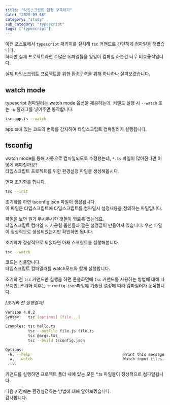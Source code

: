 ```yaml
---
title: "타입스크립트 환경 구축하기"
date: "2020-09-08"
category: "study"
sub_category: "typescript"
tags: ["typescript"]
---
```


이전 포스트에서 `typescript` 패키지를 설치해 `tsc` 커맨드로 간단하게 컴파일을 해봤습니다.  
하지만 실제 프로젝트라면 수많은 ts파일들을 일일이 컴파일 하는건 너무 비효율적입니다.

실제 타입스크립트 프로젝트를 위한 환경구축을 위해 하나하나 살펴보겠습니다.

## watch mode
typescript 컴파일러는 watch mode 옵션을 제공하는데, 커맨드 실행 시 `--watch` 또는 `-w` 플래그를 넣어주면 동작합니다.

```bash
tsc app.ts --watch
```

app.ts에 있는 코드의 변화를 감지하여 타입스크립트 컴파일러가 실행됩니다.

## tsconfig

watch mode를 통해 자동으로 컴파일되도록 수정했는데, `*.ts` 파일이 많아진다면 어떻게 해야할까요?  
타입스크립트 프로젝트를 위한 환경설정 파일을 생성해봅시다.

먼저 초기화를 합니다.
```bash
tsc --init
```

초기화를 하면 tsconfig.json 파일이 생성됩니다.  
이 파일은 타입스크립트에 타입스크립트를 컴파일시 설정내용을 정의하는 파일입니다.

파일을 보면 뭔가 무시무시한 것들이 쫘르륵 있는데요.  
타입스크립트 컴파일 시 사용될 옵션들과 짧은 설명글이 만들어져 있습니다. 우선 파일이 정상적으로 생성되었는지만 확인하면 됩니다.  

초기화가 정상적으로 되었다면 아래 스크립트를 실행해봅니다.
```bash
tsc --watch
```
코드는 심플합니다.  
타입스크립트 컴파일러를 watch모드와 함게 실행합니다.

초기화 전 `tsc` 커맨드만 실행을 하면 콘솔화면에 `tsc` 커맨드를 사용하는 방법에 대해 나오지만,
초기화 이후는 `tsconfig.json`파일에 기술된 설정에 따라 컴파일러가 동작합니다.  

*[초기화 전 실행결과]*
```bash
Version 4.0.2
Syntax:   tsc [options] [file...]

Examples: tsc hello.ts
          tsc --outFile file.js file.ts
          tsc @args.txt
          tsc --build tsconfig.json

Options:
 -h, --help                                         Print this message.
 -w, --watch                                        Watch input files.
 ....
```

커맨드를 실행하면 프로젝트 폴더 내에 있는 모든 *.ts 파일들이 정상적으로 컴파일됩니다.


다음 시간에는 환경설정하는 방법에 대해 알아보겠습니다.  
감사합니다.